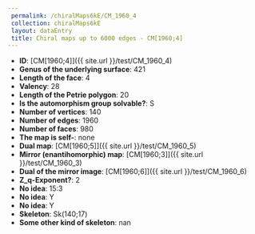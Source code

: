```yaml
--- 
 permalink: /chiralMaps6kE/CM_1960_4 
 collection: chiralMaps6kE
 layout: dataEntry
 title: Chiral maps up to 6000 edges - CM[1960;4]
---
```


- **ID**: [CM[1960;4]]({{ site.url }}/test/CM_1960_4)
- **Genus of the underlying surface**: 421
- **Length of the face**: 4
- **Valency**: 28
- **Length of the Petrie polygon**: 20
- **Is the automorphism group solvable?**: S
- **Number of vertices**: 140
- **Number of edges**: 1960
- **Number of faces**: 980
- **The map is self-**: none
- **Dual map**: [CM[1960;5]]({{ site.url }}/test/CM_1960_5)
- **Mirror (enantihomorphic) map**: [CM[1960;3]]({{ site.url }}/test/CM_1960_3)
- **Dual of the mirror image**: [CM[1960;6]]({{ site.url }}/test/CM_1960_6)
- **Z_q-Exponent?**: 2
- **No idea**:  15:3
- **No idea**: Y
- **No idea**: Y
- **Skeleton**: Sk(140;17)
- **Some other kind of skeleton**: nan
